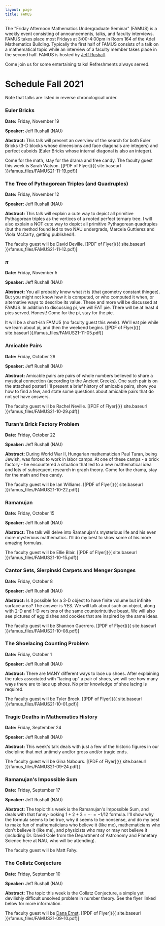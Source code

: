 ```yaml
---
layout: page
title: FAMUS
---
```


The "Friday Afternoon Mathematics Undergraduate Seminar" (FAMUS) is a weekly event consisting of announcements, talks, and faculty interviews.  FAMUS takes place most Fridays at 3:00-4:00pm in Room 164 of the Adel Mathematics Building.  Typically the first half of FAMUS consists of a talk on a mathematical topic while an interview of a faculty member takes place in the second half. FAMUS is hosted by [Jeff Rushall](https://nau.edu/cefns/natsci/math/directory-full-time/rushall-jeff/).

Come join us for some entertaining talks!  Refreshments always served.

# Schedule Fall 2021 #

Note that talks are listed in reverse chronological order.

### Euler Bricks

**Date:** Friday, November 19

**Speaker:** Jeff Rushall (NAU)

**Abstract:**  This talk will present an overview of the search for both Euler Bricks (3-D blocks whose dimensions and face diagonals are integers) and perfect cuboids (Euler Bricks whose internal diagonal is also an integer).

Come for the math, stay for the drama and free candy.  The faculty guest this week is Sarah Watson. [[PDF of Flyer]({{ site.baseurl }}/famus_files/FAMUS21-11-19.pdf)]

### The Tree of Pythagorean Triples (and Quadruples)

**Date:** Friday, November 12

**Speaker:** Jeff Rushall (NAU)

**Abstract:** This talk will explain a cute way to depict all primitive Pythagorean triples as the vertices of a rooted perfect ternary tree.  I will also explain a NOT cute way to depict all primitive Pythagorean quadruples (but the method found led to two NAU undergrads, Marcela Guttierez and Viola McCarty, getting published!).

The faculty guest will be David Deville. [[PDF of Flyer]({{ site.baseurl }}/famus_files/FAMUS21-11-12.pdf)]

### $\pi$

**Date:** Friday, November 5

**Speaker:** Jeff Rushall (NAU)

**Abstract:** You all probably know what $\pi$ is (that geometry constant thingee).  But you might not know how it is computed, or who computed it when, or alternative ways to describe its value.  These and more will be discussed at FAMUS.  In addition to discussing pi, we will EAT pie.  There will be at least 4 pies served.  Honest!  Come for the pi, stay for the pie.  

It will be a short-ish FAMUS (no faculty guest this week).  We'll eat pie while we learn about pi, and then the weekend begins. [[PDF of Flyer]({{ site.baseurl }}/famus_files/FAMUS21-11-05.pdf)]

### Amicable Pairs

**Date:** Friday, October 29

**Speaker:** Jeff Rushall (NAU)

**Abstract:** Amicable pairs are pairs of whole numbers believed to share a mystical connection (according to the Ancient Greeks).  One such pair is on the attached poster!  I'll present a brief history of amicable pairs, show you how to find a few, and state some questions about amicable pairs that do not yet have answers.

The faculty guest will be Rachel Neville. [[PDF of Flyer]({{ site.baseurl }}/famus_files/FAMUS21-10-29.pdf)]

### Turan's Brick Factory Problem

**Date:** Friday, October 22

**Speaker:** Jeff Rushall (NAU)

**Abstract:** During World War II, Hungarian mathematician Paul Turan, being Jewish, was forced to work in labor camps.  At one of these camps - a brick factory - he encountered a situation that led to a new mathematical idea and lots of subsequent research in graph theory.  Come for the drama, stay for the math and
free candy.

The faculty guest will be Ian Williams. [[PDF of Flyer]({{ site.baseurl }}/famus_files/FAMUS21-10-22.pdf)]

### Ramanujan

**Date:** Friday, October 15

**Speaker:** Jeff Rushall (NAU)

**Abstract:** The talk will delve into Ramanujan's mysterious life and his even more mysterious mathematics.  I'll do my best to show some of his more amazing formulas.

The faculty guest will be Ellie Blair. [[PDF of Flyer]({{ site.baseurl }}/famus_files/FAMUS21-10-15.pdf)]

### Cantor Sets, Sierpinski Carpets and Menger Sponges

**Date:** Friday, October 8

**Speaker:** Jeff Rushall (NAU)

**Abstract:** Is it possible for a 3-D object to have finite volume but infinite surface area?  The answer is YES.  We will talk about such an object, along with 2-D and 1-D versions of the same counterintuitive beast.  We will also see pictures of egg dishes and cookies that are inspired by the same ideas.  

The faculty guest will be Shannon Guerrero. [[PDF of Flyer]({{ site.baseurl }}/famus_files/FAMUS21-10-08.pdf)]

### The Shoelacing Counting Problem

**Date:** Friday, October 1

**Speaker:** Jeff Rushall (NAU)

**Abstract:** There are MANY different ways to lace up shoes.  After explaining the rules associated with "lacing up" a pair of shoes, we will see how many ways there are  to lace up shoes.  No prior knowledge of shoe lacing is required.

The faculty guest will be Tyler Brock. [[PDF of Flyer]({{ site.baseurl }}/famus_files/FAMUS21-10-01.pdf)]

### Tragic Deaths in Mathematics History

**Date:** Friday, September 24

**Speaker:** Jeff Rushall (NAU)

**Abstract:** This week's talk deals with just a few of the historic figures in our discipline that met untimely and/or gross and/or tragic ends.

The faculty guest will be Gina Nabours. [[PDF of Flyer]({{ site.baseurl }}/famus_files/FAMUS21-09-24.pdf)]

### Ramanujan's Impossible Sum

**Date:** Friday, September 17

**Speaker:** Jeff Rushall (NAU)

**Abstract:** The topic this week is the Ramanujan's Impossible Sum, and deals with that funny-looking $1 + 2 + 3 + \cdots = -1/12$ formula.  I'll show why the formula seems to be true, why it seems to be nonsense, and do my best to make fun of mathematicians who believe it (like me), mathematicians who don't believe it (like me), and physicists who may or may not believe it (including Dr. David Cole from the Department of Astronomy and Planetary Science here at NAU, who will be attending).

The faculty guest will be Matt Fahy.

### The Collatz Conjecture

**Date:** Friday, September 10

**Speaker:** Jeff Rushall (NAU)

**Abstract:** The topic this week is the Collatz Conjecture, a simple yet devilishly difficult unsolved problem in number theory. See the flyer linked below for more information.

The faculty guest will be [Dana Ernst](http://danaernst.com).  [[PDF of Flyer]({{ site.baseurl }}/famus_files/FAMUS21-09-10.pdf)]
